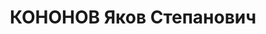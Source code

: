 ---
title: КОНОНОВ Яков Степанович
description: "Род. в 1891, Башкирия, Куюргазинский р-н, д. Бугульчан, русский, обр.:\
  \ начальное, б/п. Коммунальная контора, начальник \n  Арестован 01.09.1937. Обв.\
  \ по ст. 58-7, 58-8, 58-11. Приговор: ВМН. Расстрелян 25.12.1937. \n  Реабилитирован\
  \ 09.06.1956"
---